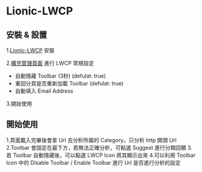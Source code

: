 # Lionic-LWCP


## 安裝 & 設置
1.[Lionic-LWCP](https://chrome.google.com/webstore/detail/jaceioamekicnglldcbpmhdoofacmpcg/publish-accepted?hl=zh-TW) 安裝 

2.[擴充管理頁面](chrome://extensions/) 進行 LWCP 常規設定 
 * 自動隱藏 Toolbar (3秒) (defulat: true)
 * 重回分頁是否重新加載 Toolbar (defulat: true)
 * 自動填入 Email Address

3.開始使用

## 開始使用
1.頁面載入完畢後會拿 Url 去分析所屬的 Category，只分析 http 開頭 Url
2.Toolbar 會固定在最下方，若無法正確分析，可點選 Suggest 進行分類回饋
3.若 Toolbar 自動隱藏後，可以點選 LWCP Icon 將其顯示出來
4.可以利用 Toolbar Icon 中的 Disable Toolbar / Enable Toolbar 進行 Url 是否進行分析的設定

